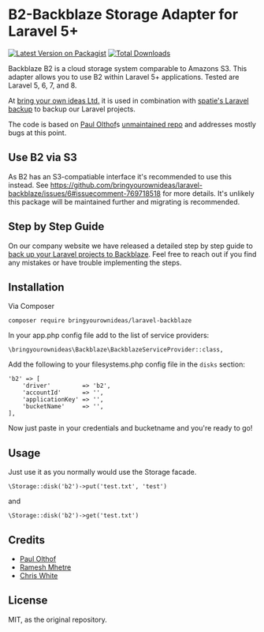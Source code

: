 # B2-Backblaze Storage Adapter for Laravel 5+

[![Latest Version on Packagist](https://img.shields.io/packagist/v/bringyourownideas/laravel-backblaze.svg?style=flat-square)](https://packagist.org/packages/bringyourownideas/laravel-backblaze)
[![Total Downloads](https://img.shields.io/packagist/dt/bringyourownideas/laravel-backblaze.svg?style=flat-square)](https://packagist.org/packages/bringyourownideas/laravel-backblaze)

Backblaze B2 is a cloud storage system comparable to Amazons S3. This adapter allows you to use B2 within Laravel 5+ applications. Tested are Laravel 5, 6, 7, and 8.

At [bring your own ideas Ltd.](https://github.com/bringyourownideas) it is used in combination with [spatie's Laravel backup](https://github.com/spatie/laravel-backup) to backup our Laravel projects.

The code is based on [Paul Olthof](https://github.com/hpolthof)s [unmaintained repo](https://github.com/hpolthof/laravel-backblaze) and addresses mostly bugs at this point.


## Use B2 via S3

As B2 has an S3-compatiable interface it's recommended to use this instead. See https://github.com/bringyourownideas/laravel-backblaze/issues/6#issuecomment-769718518 for more details. It's unlikely this package will be maintained further and migrating is recommended.


## Step by Step Guide

On our company website we have released a detailed step by step guide to [back up your Laravel projects to Backblaze](https://bringyourownideas.com/blog/backing-up-your-laravel-project-to-backblaze-b2/). Feel free to reach out if you find any mistakes or have trouble implementing the steps.


## Installation

Via Composer
```
composer require bringyourownideas/laravel-backblaze
```

In your app.php config file add to the list of service providers:
```
\bringyourownideas\Backblaze\BackblazeServiceProvider::class,
```

Add the following to your filesystems.php config file in the ```disks``` section:
```
'b2' => [
    'driver'         => 'b2',
    'accountId'      => '',
    'applicationKey' => '',
    'bucketName'     => '',
],
```

Now just paste in your credentials and bucketname and you're ready to go!


## Usage

Just use it as you normally would use the Storage facade.
```
\Storage::disk('b2')->put('test.txt', 'test')
```
and
```
\Storage::disk('b2')->get('test.txt')
```

## Credits

* [Paul Olthof](https://github.com/hpolthof)
* [Ramesh Mhetre](https://github.com/mhetreramesh/flysystem-backblaze)
* [Chris White](https://github.com/cwhite92/b2-sdk-php)


## License

MIT, as the original repository.
